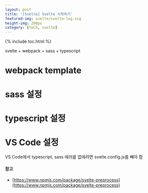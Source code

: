 ```yaml
---
layout: post
title: '[Svelte] Svelte 시작하기'
featured-img: svelte/svelte-log.svg
height-img: 200px
category: [tech, svelte]
---
```

{% include toc.html %}

svelte + webpack + sass + typescript

# webpack template

# sass 설정

# typescript 설정

# VS Code 설정
VS Code에서 typescript, sass 에러를 없애려면 svelte.config.js를 빼야 함

#### 참고
- [https://www.npmjs.com/package/svelte-preprocess](https://www.npmjs.com/package/svelte-preprocess)